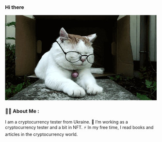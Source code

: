 ### Hi there 
![Image alt](https://github.com/Durman4/durman4/blob/main/giphy%20(1).gif)

### 👨‍💻 About Me :
I am a cryptocurrency tester  from Ukraine.
🔭 I’m working as a cryptocurrency tester and a bit in NFT.
⚡ In my free time, I read books and articles in the cryptocurrency world.
